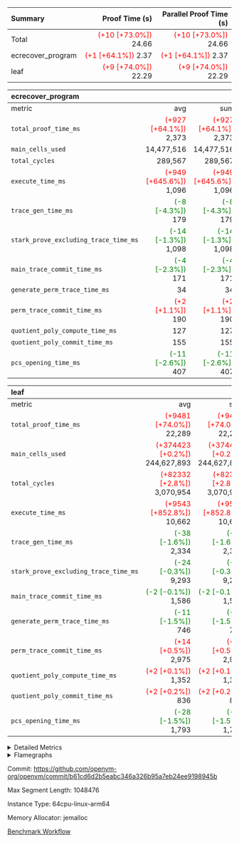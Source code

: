 | Summary | Proof Time (s) | Parallel Proof Time (s) |
|:---|---:|---:|
| Total | <span style='color: red'>(+10 [+73.0%])</span> 24.66 | <span style='color: red'>(+10 [+73.0%])</span> 24.66 |
| ecrecover_program | <span style='color: red'>(+1 [+64.1%])</span> 2.37 | <span style='color: red'>(+1 [+64.1%])</span> 2.37 |
| leaf | <span style='color: red'>(+9 [+74.0%])</span> 22.29 | <span style='color: red'>(+9 [+74.0%])</span> 22.29 |


| ecrecover_program |||||
|:---|---:|---:|---:|---:|
|metric|avg|sum|max|min|
| `total_proof_time_ms ` | <span style='color: red'>(+927 [+64.1%])</span> 2,373 | <span style='color: red'>(+927 [+64.1%])</span> 2,373 | <span style='color: red'>(+927 [+64.1%])</span> 2,373 | <span style='color: red'>(+927 [+64.1%])</span> 2,373 |
| `main_cells_used     ` |  14,477,516 |  14,477,516 |  14,477,516 |  14,477,516 |
| `total_cycles        ` |  289,567 |  289,567 |  289,567 |  289,567 |
| `execute_time_ms     ` | <span style='color: red'>(+949 [+645.6%])</span> 1,096 | <span style='color: red'>(+949 [+645.6%])</span> 1,096 | <span style='color: red'>(+949 [+645.6%])</span> 1,096 | <span style='color: red'>(+949 [+645.6%])</span> 1,096 |
| `trace_gen_time_ms   ` | <span style='color: green'>(-8 [-4.3%])</span> 179 | <span style='color: green'>(-8 [-4.3%])</span> 179 | <span style='color: green'>(-8 [-4.3%])</span> 179 | <span style='color: green'>(-8 [-4.3%])</span> 179 |
| `stark_prove_excluding_trace_time_ms` | <span style='color: green'>(-14 [-1.3%])</span> 1,098 | <span style='color: green'>(-14 [-1.3%])</span> 1,098 | <span style='color: green'>(-14 [-1.3%])</span> 1,098 | <span style='color: green'>(-14 [-1.3%])</span> 1,098 |
| `main_trace_commit_time_ms` | <span style='color: green'>(-4 [-2.3%])</span> 171 | <span style='color: green'>(-4 [-2.3%])</span> 171 | <span style='color: green'>(-4 [-2.3%])</span> 171 | <span style='color: green'>(-4 [-2.3%])</span> 171 |
| `generate_perm_trace_time_ms` |  34 |  34 |  34 |  34 |
| `perm_trace_commit_time_ms` | <span style='color: red'>(+2 [+1.1%])</span> 190 | <span style='color: red'>(+2 [+1.1%])</span> 190 | <span style='color: red'>(+2 [+1.1%])</span> 190 | <span style='color: red'>(+2 [+1.1%])</span> 190 |
| `quotient_poly_compute_time_ms` |  127 |  127 |  127 |  127 |
| `quotient_poly_commit_time_ms` |  155 |  155 |  155 |  155 |
| `pcs_opening_time_ms ` | <span style='color: green'>(-11 [-2.6%])</span> 407 | <span style='color: green'>(-11 [-2.6%])</span> 407 | <span style='color: green'>(-11 [-2.6%])</span> 407 | <span style='color: green'>(-11 [-2.6%])</span> 407 |

| leaf |||||
|:---|---:|---:|---:|---:|
|metric|avg|sum|max|min|
| `total_proof_time_ms ` | <span style='color: red'>(+9481 [+74.0%])</span> 22,289 | <span style='color: red'>(+9481 [+74.0%])</span> 22,289 | <span style='color: red'>(+9481 [+74.0%])</span> 22,289 | <span style='color: red'>(+9481 [+74.0%])</span> 22,289 |
| `main_cells_used     ` | <span style='color: red'>(+374423 [+0.2%])</span> 244,627,893 | <span style='color: red'>(+374423 [+0.2%])</span> 244,627,893 | <span style='color: red'>(+374423 [+0.2%])</span> 244,627,893 | <span style='color: red'>(+374423 [+0.2%])</span> 244,627,893 |
| `total_cycles        ` | <span style='color: red'>(+82332 [+2.8%])</span> 3,070,954 | <span style='color: red'>(+82332 [+2.8%])</span> 3,070,954 | <span style='color: red'>(+82332 [+2.8%])</span> 3,070,954 | <span style='color: red'>(+82332 [+2.8%])</span> 3,070,954 |
| `execute_time_ms     ` | <span style='color: red'>(+9543 [+852.8%])</span> 10,662 | <span style='color: red'>(+9543 [+852.8%])</span> 10,662 | <span style='color: red'>(+9543 [+852.8%])</span> 10,662 | <span style='color: red'>(+9543 [+852.8%])</span> 10,662 |
| `trace_gen_time_ms   ` | <span style='color: green'>(-38 [-1.6%])</span> 2,334 | <span style='color: green'>(-38 [-1.6%])</span> 2,334 | <span style='color: green'>(-38 [-1.6%])</span> 2,334 | <span style='color: green'>(-38 [-1.6%])</span> 2,334 |
| `stark_prove_excluding_trace_time_ms` | <span style='color: green'>(-24 [-0.3%])</span> 9,293 | <span style='color: green'>(-24 [-0.3%])</span> 9,293 | <span style='color: green'>(-24 [-0.3%])</span> 9,293 | <span style='color: green'>(-24 [-0.3%])</span> 9,293 |
| `main_trace_commit_time_ms` | <span style='color: green'>(-2 [-0.1%])</span> 1,586 | <span style='color: green'>(-2 [-0.1%])</span> 1,586 | <span style='color: green'>(-2 [-0.1%])</span> 1,586 | <span style='color: green'>(-2 [-0.1%])</span> 1,586 |
| `generate_perm_trace_time_ms` | <span style='color: green'>(-11 [-1.5%])</span> 746 | <span style='color: green'>(-11 [-1.5%])</span> 746 | <span style='color: green'>(-11 [-1.5%])</span> 746 | <span style='color: green'>(-11 [-1.5%])</span> 746 |
| `perm_trace_commit_time_ms` | <span style='color: red'>(+14 [+0.5%])</span> 2,975 | <span style='color: red'>(+14 [+0.5%])</span> 2,975 | <span style='color: red'>(+14 [+0.5%])</span> 2,975 | <span style='color: red'>(+14 [+0.5%])</span> 2,975 |
| `quotient_poly_compute_time_ms` | <span style='color: red'>(+2 [+0.1%])</span> 1,352 | <span style='color: red'>(+2 [+0.1%])</span> 1,352 | <span style='color: red'>(+2 [+0.1%])</span> 1,352 | <span style='color: red'>(+2 [+0.1%])</span> 1,352 |
| `quotient_poly_commit_time_ms` | <span style='color: red'>(+2 [+0.2%])</span> 836 | <span style='color: red'>(+2 [+0.2%])</span> 836 | <span style='color: red'>(+2 [+0.2%])</span> 836 | <span style='color: red'>(+2 [+0.2%])</span> 836 |
| `pcs_opening_time_ms ` | <span style='color: green'>(-28 [-1.5%])</span> 1,793 | <span style='color: green'>(-28 [-1.5%])</span> 1,793 | <span style='color: green'>(-28 [-1.5%])</span> 1,793 | <span style='color: green'>(-28 [-1.5%])</span> 1,793 |



<details>
<summary>Detailed Metrics</summary>

| group | num_segments | keygen_time_ms | commit_exe_time_ms |
| --- | --- | --- | --- |
| ecrecover_program | 1 | 916 | 7 | 

| group | air_name | quotient_deg | interactions | constraints |
| --- | --- | --- | --- | --- |
| ecrecover_program | AccessAdapterAir<16> | 2 | 5 | 12 | 
| ecrecover_program | AccessAdapterAir<2> | 2 | 5 | 12 | 
| ecrecover_program | AccessAdapterAir<32> | 2 | 5 | 12 | 
| ecrecover_program | AccessAdapterAir<4> | 2 | 5 | 12 | 
| ecrecover_program | AccessAdapterAir<8> | 2 | 5 | 12 | 
| ecrecover_program | BitwiseOperationLookupAir<8> | 2 | 2 | 4 | 
| ecrecover_program | KeccakVmAir | 2 | 321 | 4,513 | 
| ecrecover_program | MemoryMerkleAir<8> | 2 | 4 | 39 | 
| ecrecover_program | PersistentBoundaryAir<8> | 2 | 3 | 7 | 
| ecrecover_program | PhantomAir | 2 | 3 | 5 | 
| ecrecover_program | Poseidon2PeripheryAir<BabyBearParameters>, 1> | 2 | 1 | 286 | 
| ecrecover_program | ProgramAir | 1 | 1 | 4 | 
| ecrecover_program | RangeTupleCheckerAir<2> | 1 | 1 | 4 | 
| ecrecover_program | Rv32HintStoreAir | 2 | 18 | 28 | 
| ecrecover_program | VariableRangeCheckerAir | 1 | 1 | 4 | 
| ecrecover_program | VmAirWrapper<Rv32BaseAluAdapterAir, BaseAluCoreAir<4, 8> | 2 | 20 | 37 | 
| ecrecover_program | VmAirWrapper<Rv32BaseAluAdapterAir, LessThanCoreAir<4, 8> | 2 | 18 | 40 | 
| ecrecover_program | VmAirWrapper<Rv32BaseAluAdapterAir, ShiftCoreAir<4, 8> | 2 | 24 | 91 | 
| ecrecover_program | VmAirWrapper<Rv32BranchAdapterAir, BranchEqualCoreAir<4> | 2 | 11 | 20 | 
| ecrecover_program | VmAirWrapper<Rv32BranchAdapterAir, BranchLessThanCoreAir<4, 8> | 2 | 13 | 35 | 
| ecrecover_program | VmAirWrapper<Rv32CondRdWriteAdapterAir, Rv32JalLuiCoreAir> | 2 | 10 | 18 | 
| ecrecover_program | VmAirWrapper<Rv32IsEqualModAdapterAir<2, 1, 32, 32>, ModularIsEqualCoreAir<32, 4, 8> | 2 | 25 | 225 | 
| ecrecover_program | VmAirWrapper<Rv32JalrAdapterAir, Rv32JalrCoreAir> | 2 | 16 | 20 | 
| ecrecover_program | VmAirWrapper<Rv32LoadStoreAdapterAir, LoadSignExtendCoreAir<4, 8> | 2 | 18 | 33 | 
| ecrecover_program | VmAirWrapper<Rv32LoadStoreAdapterAir, LoadStoreCoreAir<4> | 2 | 17 | 40 | 
| ecrecover_program | VmAirWrapper<Rv32MultAdapterAir, DivRemCoreAir<4, 8> | 2 | 25 | 84 | 
| ecrecover_program | VmAirWrapper<Rv32MultAdapterAir, MulHCoreAir<4, 8> | 2 | 24 | 31 | 
| ecrecover_program | VmAirWrapper<Rv32MultAdapterAir, MultiplicationCoreAir<4, 8> | 2 | 19 | 19 | 
| ecrecover_program | VmAirWrapper<Rv32RdWriteAdapterAir, Rv32AuipcCoreAir> | 2 | 12 | 14 | 
| ecrecover_program | VmAirWrapper<Rv32VecHeapAdapterAir<1, 2, 2, 32, 32>, FieldExpressionCoreAir> | 2 | 415 | 480 | 
| ecrecover_program | VmAirWrapper<Rv32VecHeapAdapterAir<2, 1, 1, 32, 32>, FieldExpressionCoreAir> | 2 | 158 | 190 | 
| ecrecover_program | VmAirWrapper<Rv32VecHeapAdapterAir<2, 2, 2, 32, 32>, FieldExpressionCoreAir> | 2 | 428 | 457 | 
| ecrecover_program | VmConnectorAir | 2 | 5 | 11 | 
| leaf | AccessAdapterAir<2> | 2 | 5 | 12 | 
| leaf | AccessAdapterAir<4> | 2 | 5 | 12 | 
| leaf | AccessAdapterAir<8> | 2 | 5 | 12 | 
| leaf | FriReducedOpeningAir | 2 | 39 | 71 | 
| leaf | JalRangeCheckAir | 2 | 9 | 14 | 
| leaf | NativePoseidon2Air<BabyBearParameters>, 1> | 2 | 136 | 572 | 
| leaf | PhantomAir | 2 | 3 | 5 | 
| leaf | ProgramAir | 1 | 1 | 4 | 
| leaf | VariableRangeCheckerAir | 1 | 1 | 4 | 
| leaf | VmAirWrapper<AluNativeAdapterAir, FieldArithmeticCoreAir> | 2 | 15 | 27 | 
| leaf | VmAirWrapper<BranchNativeAdapterAir, BranchEqualCoreAir<1> | 2 | 11 | 25 | 
| leaf | VmAirWrapper<NativeAdapterAir<2, 0>, PublicValuesCoreAir> | 2 | 11 | 30 | 
| leaf | VmAirWrapper<NativeLoadStoreAdapterAir<1>, NativeLoadStoreCoreAir<1> | 2 | 15 | 20 | 
| leaf | VmAirWrapper<NativeLoadStoreAdapterAir<4>, NativeLoadStoreCoreAir<4> | 2 | 15 | 20 | 
| leaf | VmAirWrapper<NativeVectorizedAdapterAir<4>, FieldExtensionCoreAir> | 2 | 15 | 27 | 
| leaf | VmConnectorAir | 2 | 5 | 11 | 
| leaf | VolatileBoundaryAir | 2 | 7 | 19 | 

| group | air_name | dsl_ir | idx | opcode | cells_used |
| --- | --- | --- | --- | --- | --- |
| leaf | <AluNativeAdapterAir,FieldArithmeticCoreAir> |  | 0 | ADD | 29 | 
| leaf | <AluNativeAdapterAir,FieldArithmeticCoreAir> | AddEFFI | 0 | ADD | 30,160 | 
| leaf | <AluNativeAdapterAir,FieldArithmeticCoreAir> | AddEFI | 0 | ADD | 128,296 | 
| leaf | <AluNativeAdapterAir,FieldArithmeticCoreAir> | AddEI | 0 | ADD | 6,278,384 | 
| leaf | <AluNativeAdapterAir,FieldArithmeticCoreAir> | AddF | 0 | ADD | 950,040 | 
| leaf | <AluNativeAdapterAir,FieldArithmeticCoreAir> | AddFI | 0 | ADD | 2,774,053 | 
| leaf | <AluNativeAdapterAir,FieldArithmeticCoreAir> | AddV | 0 | ADD | 639,653 | 
| leaf | <AluNativeAdapterAir,FieldArithmeticCoreAir> | AddVI | 0 | ADD | 7,245,737 | 
| leaf | <AluNativeAdapterAir,FieldArithmeticCoreAir> | Alloc | 0 | ADD | 1,040,404 | 
| leaf | <AluNativeAdapterAir,FieldArithmeticCoreAir> | Alloc | 0 | MUL | 284,664 | 
| leaf | <AluNativeAdapterAir,FieldArithmeticCoreAir> | CastFV | 0 | ADD | 27,173 | 
| leaf | <AluNativeAdapterAir,FieldArithmeticCoreAir> | DivEIN | 0 | ADD | 11,484 | 
| leaf | <AluNativeAdapterAir,FieldArithmeticCoreAir> | DivF | 0 | DIV | 58,000 | 
| leaf | <AluNativeAdapterAir,FieldArithmeticCoreAir> | DivFIN | 0 | DIV | 6,757 | 
| leaf | <AluNativeAdapterAir,FieldArithmeticCoreAir> | ImmE | 0 | ADD | 143,144 | 
| leaf | <AluNativeAdapterAir,FieldArithmeticCoreAir> | ImmF | 0 | ADD | 934,844 | 
| leaf | <AluNativeAdapterAir,FieldArithmeticCoreAir> | ImmV | 0 | ADD | 1,368,713 | 
| leaf | <AluNativeAdapterAir,FieldArithmeticCoreAir> | LoadE | 0 | ADD | 988,900 | 
| leaf | <AluNativeAdapterAir,FieldArithmeticCoreAir> | LoadE | 0 | MUL | 988,900 | 
| leaf | <AluNativeAdapterAir,FieldArithmeticCoreAir> | LoadF | 0 | ADD | 439,785 | 
| leaf | <AluNativeAdapterAir,FieldArithmeticCoreAir> | LoadF | 0 | MUL | 25,056 | 
| leaf | <AluNativeAdapterAir,FieldArithmeticCoreAir> | LoadHeapPtr | 0 | ADD | 29 | 
| leaf | <AluNativeAdapterAir,FieldArithmeticCoreAir> | LoadV | 0 | ADD | 502,744 | 
| leaf | <AluNativeAdapterAir,FieldArithmeticCoreAir> | LoadV | 0 | MUL | 429,345 | 
| leaf | <AluNativeAdapterAir,FieldArithmeticCoreAir> | MulEF | 0 | MUL | 243,368 | 
| leaf | <AluNativeAdapterAir,FieldArithmeticCoreAir> | MulEFI | 0 | MUL | 322,712 | 
| leaf | <AluNativeAdapterAir,FieldArithmeticCoreAir> | MulEI | 0 | ADD | 1,124,620 | 
| leaf | <AluNativeAdapterAir,FieldArithmeticCoreAir> | MulF | 0 | MUL | 1,083,092 | 
| leaf | <AluNativeAdapterAir,FieldArithmeticCoreAir> | MulFI | 0 | MUL | 842,479 | 
| leaf | <AluNativeAdapterAir,FieldArithmeticCoreAir> | MulV | 0 | MUL | 55,303 | 
| leaf | <AluNativeAdapterAir,FieldArithmeticCoreAir> | MulVI | 0 | MUL | 466,610 | 
| leaf | <AluNativeAdapterAir,FieldArithmeticCoreAir> | NegE | 0 | MUL | 3,596 | 
| leaf | <AluNativeAdapterAir,FieldArithmeticCoreAir> | StoreE | 0 | ADD | 878,700 | 
| leaf | <AluNativeAdapterAir,FieldArithmeticCoreAir> | StoreE | 0 | MUL | 878,700 | 
| leaf | <AluNativeAdapterAir,FieldArithmeticCoreAir> | StoreF | 0 | ADD | 22,620 | 
| leaf | <AluNativeAdapterAir,FieldArithmeticCoreAir> | StoreF | 0 | MUL | 22,156 | 
| leaf | <AluNativeAdapterAir,FieldArithmeticCoreAir> | StoreHeapPtr | 0 | ADD | 29 | 
| leaf | <AluNativeAdapterAir,FieldArithmeticCoreAir> | StoreV | 0 | ADD | 94,656 | 
| leaf | <AluNativeAdapterAir,FieldArithmeticCoreAir> | StoreV | 0 | MUL | 52,751 | 
| leaf | <AluNativeAdapterAir,FieldArithmeticCoreAir> | SubEF | 0 | ADD | 1,895,730 | 
| leaf | <AluNativeAdapterAir,FieldArithmeticCoreAir> | SubEF | 0 | SUB | 631,910 | 
| leaf | <AluNativeAdapterAir,FieldArithmeticCoreAir> | SubEFI | 0 | ADD | 342,200 | 
| leaf | <AluNativeAdapterAir,FieldArithmeticCoreAir> | SubEI | 0 | ADD | 22,968 | 
| leaf | <AluNativeAdapterAir,FieldArithmeticCoreAir> | SubFI | 0 | SUB | 841,464 | 
| leaf | <AluNativeAdapterAir,FieldArithmeticCoreAir> | SubV | 0 | SUB | 615,583 | 
| leaf | <AluNativeAdapterAir,FieldArithmeticCoreAir> | SubVI | 0 | SUB | 61,770 | 
| leaf | <AluNativeAdapterAir,FieldArithmeticCoreAir> | SubVIN | 0 | SUB | 55,100 | 
| leaf | <AluNativeAdapterAir,FieldArithmeticCoreAir> | UnsafeCastVF | 0 | ADD | 26,245 | 
| leaf | <AluNativeAdapterAir,FieldArithmeticCoreAir> | ZipFor | 0 | ADD | 8,285,677 | 
| leaf | <BranchNativeAdapterAir,BranchEqualCoreAir<1>> | AssertEqE | 0 | BNE | 12,420 | 
| leaf | <BranchNativeAdapterAir,BranchEqualCoreAir<1>> | AssertEqEI | 0 | BNE | 184 | 
| leaf | <BranchNativeAdapterAir,BranchEqualCoreAir<1>> | AssertEqF | 0 | BNE | 689,080 | 
| leaf | <BranchNativeAdapterAir,BranchEqualCoreAir<1>> | AssertEqV | 0 | BNE | 35,765 | 
| leaf | <BranchNativeAdapterAir,BranchEqualCoreAir<1>> | AssertEqVI | 0 | BNE | 20,861 | 
| leaf | <BranchNativeAdapterAir,BranchEqualCoreAir<1>> | AssertNonZero | 0 | BEQ | 23 | 
| leaf | <BranchNativeAdapterAir,BranchEqualCoreAir<1>> | IfEq | 0 | BNE | 2,085,364 | 
| leaf | <BranchNativeAdapterAir,BranchEqualCoreAir<1>> | IfEqI | 0 | BNE | 313,076 | 
| leaf | <BranchNativeAdapterAir,BranchEqualCoreAir<1>> | IfNe | 0 | BEQ | 252,103 | 
| leaf | <BranchNativeAdapterAir,BranchEqualCoreAir<1>> | IfNeI | 0 | BEQ | 4,830 | 
| leaf | <BranchNativeAdapterAir,BranchEqualCoreAir<1>> | ZipFor | 0 | BNE | 4,703,776 | 
| leaf | <NativeAdapterAir<2, 0>,PublicValuesCoreAir> | Publish | 0 | PUBLISH | 972 | 
| leaf | <NativeLoadStoreAdapterAir<1>,NativeLoadStoreCoreAir<1>> | LoadF | 0 | LOADW | 3,493,434 | 
| leaf | <NativeLoadStoreAdapterAir<1>,NativeLoadStoreCoreAir<1>> | LoadV | 0 | LOADW | 4,608,114 | 
| leaf | <NativeLoadStoreAdapterAir<1>,NativeLoadStoreCoreAir<1>> | StoreF | 0 | STOREW | 1,970,241 | 
| leaf | <NativeLoadStoreAdapterAir<1>,NativeLoadStoreCoreAir<1>> | StoreHintWord | 0 | HINT_STOREW | 2,837,793 | 
| leaf | <NativeLoadStoreAdapterAir<1>,NativeLoadStoreCoreAir<1>> | StoreV | 0 | STOREW | 391,020 | 
| leaf | <NativeLoadStoreAdapterAir<4>,NativeLoadStoreCoreAir<4>> | LoadE | 0 | LOADW | 2,661,255 | 
| leaf | <NativeLoadStoreAdapterAir<4>,NativeLoadStoreCoreAir<4>> | StoreE | 0 | STOREW | 1,131,354 | 
| leaf | <NativeVectorizedAdapterAir<4>,FieldExtensionCoreAir> | AddE | 0 | FE4ADD | 3,363,152 | 
| leaf | <NativeVectorizedAdapterAir<4>,FieldExtensionCoreAir> | DivE | 0 | BBE4DIV | 899,460 | 
| leaf | <NativeVectorizedAdapterAir<4>,FieldExtensionCoreAir> | DivEIN | 0 | BBE4DIV | 3,762 | 
| leaf | <NativeVectorizedAdapterAir<4>,FieldExtensionCoreAir> | MulE | 0 | BBE4MUL | 3,554,786 | 
| leaf | <NativeVectorizedAdapterAir<4>,FieldExtensionCoreAir> | MulEI | 0 | BBE4MUL | 368,410 | 
| leaf | <NativeVectorizedAdapterAir<4>,FieldExtensionCoreAir> | SubE | 0 | FE4SUB | 745,674 | 
| leaf | FriReducedOpeningAir | FriReducedOpening | 0 | FRI_REDUCED_OPENING | 61,927,200 | 
| leaf | JalRangeCheck |  | 0 | JAL | 12 | 
| leaf | JalRangeCheck | Alloc | 0 | RANGE_CHECK | 333,048 | 
| leaf | JalRangeCheck | IfEqI | 0 | JAL | 46,728 | 
| leaf | JalRangeCheck | IfNe | 0 | JAL | 36 | 
| leaf | JalRangeCheck | ZipFor | 0 | JAL | 232,440 | 
| leaf | PhantomAir | CT-CheckTraceHeightConstraints | 0 | PHANTOM | 12 | 
| leaf | PhantomAir | CT-ExtractPublicValuesCommit | 0 | PHANTOM | 12 | 
| leaf | PhantomAir | CT-HintOpenedValues | 0 | PHANTOM | 9,600 | 
| leaf | PhantomAir | CT-HintOpeningProof | 0 | PHANTOM | 9,612 | 
| leaf | PhantomAir | CT-HintOpeningValues | 0 | PHANTOM | 12 | 
| leaf | PhantomAir | CT-InitializePcsConst | 0 | PHANTOM | 12 | 
| leaf | PhantomAir | CT-ReadProofsFromInput | 0 | PHANTOM | 12 | 
| leaf | PhantomAir | CT-VerifyProofs | 0 | PHANTOM | 12 | 
| leaf | PhantomAir | CT-cache-generator-powers | 0 | PHANTOM | 1,200 | 
| leaf | PhantomAir | CT-compute-reduced-opening | 0 | PHANTOM | 9,600 | 
| leaf | PhantomAir | CT-exp-reverse-bits-len | 0 | PHANTOM | 170,400 | 
| leaf | PhantomAir | CT-pre-compute-rounds-context | 0 | PHANTOM | 12 | 
| leaf | PhantomAir | CT-single-reduced-opening-eval | 0 | PHANTOM | 260,400 | 
| leaf | PhantomAir | CT-stage-c-build-rounds | 0 | PHANTOM | 12 | 
| leaf | PhantomAir | CT-stage-d-verifier-verify | 0 | PHANTOM | 12 | 
| leaf | PhantomAir | CT-stage-d-verify-pcs | 0 | PHANTOM | 12 | 
| leaf | PhantomAir | CT-stage-e-verify-constraints | 0 | PHANTOM | 12 | 
| leaf | PhantomAir | CT-verify-batch | 0 | PHANTOM | 9,600 | 
| leaf | PhantomAir | CT-verify-batch-ext | 0 | PHANTOM | 22,800 | 
| leaf | PhantomAir | CT-verify-query | 0 | PHANTOM | 1,200 | 
| leaf | PhantomAir | HintBitsF | 0 | PHANTOM | 5,616 | 
| leaf | PhantomAir | HintFelt | 0 | PHANTOM | 72,702 | 
| leaf | PhantomAir | HintInputVec | 0 | PHANTOM | 1,734 | 
| leaf | PhantomAir | HintLoad | 0 | PHANTOM | 21,000 | 
| leaf | VerifyBatchAir | Poseidon2CompressBabyBear | 0 | COMP_POS2 | 10,746 | 
| leaf | VerifyBatchAir | Poseidon2PermuteBabyBear | 0 | PERM_POS2 | 4,506,952 | 
| leaf | VerifyBatchAir | VerifyBatchExt | 0 | VERIFY_BATCH | 9,074,400 | 
| leaf | VerifyBatchAir | VerifyBatchFelt | 0 | VERIFY_BATCH | 64,834,200 | 

| group | air_name | dsl_ir | opcode | segment | cells_used |
| --- | --- | --- | --- | --- | --- |
| ecrecover_program | <Rv32BaseAluAdapterAir,BaseAluCoreAir<4, 8>> |  | ADD | 0 | 2,559,096 | 
| ecrecover_program | <Rv32BaseAluAdapterAir,BaseAluCoreAir<4, 8>> |  | AND | 0 | 566,388 | 
| ecrecover_program | <Rv32BaseAluAdapterAir,BaseAluCoreAir<4, 8>> |  | OR | 0 | 260,532 | 
| ecrecover_program | <Rv32BaseAluAdapterAir,BaseAluCoreAir<4, 8>> |  | SUB | 0 | 307,260 | 
| ecrecover_program | <Rv32BaseAluAdapterAir,BaseAluCoreAir<4, 8>> |  | XOR | 0 | 900 | 
| ecrecover_program | <Rv32BaseAluAdapterAir,LessThanCoreAir<4, 8>> |  | SLTU | 0 | 78,181 | 
| ecrecover_program | <Rv32BaseAluAdapterAir,ShiftCoreAir<4, 8>> |  | SLL | 0 | 241,044 | 
| ecrecover_program | <Rv32BaseAluAdapterAir,ShiftCoreAir<4, 8>> |  | SRL | 0 | 251,803 | 
| ecrecover_program | <Rv32BranchAdapterAir,BranchEqualCoreAir<4>> |  | BEQ | 0 | 255,684 | 
| ecrecover_program | <Rv32BranchAdapterAir,BranchEqualCoreAir<4>> |  | BNE | 0 | 123,500 | 
| ecrecover_program | <Rv32BranchAdapterAir,BranchLessThanCoreAir<4, 8>> |  | BGEU | 0 | 15,776 | 
| ecrecover_program | <Rv32BranchAdapterAir,BranchLessThanCoreAir<4, 8>> |  | BLT | 0 | 640 | 
| ecrecover_program | <Rv32BranchAdapterAir,BranchLessThanCoreAir<4, 8>> |  | BLTU | 0 | 726,976 | 
| ecrecover_program | <Rv32CondRdWriteAdapterAir,Rv32JalLuiCoreAir> |  | JAL | 0 | 36,306 | 
| ecrecover_program | <Rv32CondRdWriteAdapterAir,Rv32JalLuiCoreAir> |  | LUI | 0 | 50,796 | 
| ecrecover_program | <Rv32IsEqualModAdapterAir<2, 1, 32, 32>,ModularIsEqualCoreAir<32, 4, 8>> |  | IS_EQ | 0 | 531,698 | 
| ecrecover_program | <Rv32IsEqualModAdapterAir<2, 1, 32, 32>,ModularIsEqualCoreAir<32, 4, 8>> |  | SETUP_ISEQ | 0 | 332 | 
| ecrecover_program | <Rv32JalrAdapterAir,Rv32JalrCoreAir> |  | JALR | 0 | 188,328 | 
| ecrecover_program | <Rv32LoadStoreAdapterAir,LoadSignExtendCoreAir<4, 8>> |  | LOADB | 0 | 146,880 | 
| ecrecover_program | <Rv32LoadStoreAdapterAir,LoadStoreCoreAir<4>> |  | LOADBU | 0 | 102,951 | 
| ecrecover_program | <Rv32LoadStoreAdapterAir,LoadStoreCoreAir<4>> |  | LOADW | 0 | 567,522 | 
| ecrecover_program | <Rv32LoadStoreAdapterAir,LoadStoreCoreAir<4>> |  | STOREB | 0 | 1,078,013 | 
| ecrecover_program | <Rv32LoadStoreAdapterAir,LoadStoreCoreAir<4>> |  | STOREW | 0 | 2,794,478 | 
| ecrecover_program | <Rv32MultAdapterAir,MulHCoreAir<4, 8>> |  | MULHU | 0 | 390 | 
| ecrecover_program | <Rv32MultAdapterAir,MultiplicationCoreAir<4, 8>> |  | MUL | 0 | 79,329 | 
| ecrecover_program | <Rv32RdWriteAdapterAir,Rv32AuipcCoreAir> |  | AUIPC | 0 | 68,420 | 
| ecrecover_program | <Rv32VecHeapAdapterAir<1, 2, 2, 32, 32>,FieldExpressionCoreAir> |  | EcDouble | 0 | 695,237 | 
| ecrecover_program | <Rv32VecHeapAdapterAir<2, 1, 1, 32, 32>,FieldExpressionCoreAir> |  | ModularAddSub | 0 | 2,388 | 
| ecrecover_program | <Rv32VecHeapAdapterAir<2, 1, 1, 32, 32>,FieldExpressionCoreAir> |  | ModularMulDiv | 0 | 8,416 | 
| ecrecover_program | <Rv32VecHeapAdapterAir<2, 2, 2, 32, 32>,FieldExpressionCoreAir> |  | EcAddNe | 0 | 453,750 | 
| ecrecover_program | KeccakVmAir |  | KECCAK256 | 0 | 379,560 | 
| ecrecover_program | PhantomAir |  | PHANTOM | 0 | 66 | 
| ecrecover_program | Rv32HintStoreAir |  | HINT_BUFFER | 0 | 6,656 | 
| ecrecover_program | Rv32HintStoreAir |  | HINT_STOREW | 0 | 352 | 

| group | air_name | idx | rows | prep_cols | perm_cols | main_cols | cells |
| --- | --- | --- | --- | --- | --- | --- | --- |
| leaf | AccessAdapterAir<2> | 0 | 1,048,576 |  | 16 | 11 | 28,311,552 | 
| leaf | AccessAdapterAir<4> | 0 | 524,288 |  | 16 | 13 | 15,204,352 | 
| leaf | AccessAdapterAir<8> | 0 | 32,768 |  | 16 | 17 | 1,081,344 | 
| leaf | FriReducedOpeningAir | 0 | 4,194,304 |  | 84 | 27 | 465,567,744 | 
| leaf | JalRangeCheckAir | 0 | 65,536 |  | 28 | 12 | 2,621,440 | 
| leaf | NativePoseidon2Air<BabyBearParameters>, 1> | 0 | 262,144 |  | 312 | 398 | 186,122,240 | 
| leaf | PhantomAir | 0 | 131,072 |  | 12 | 6 | 2,359,296 | 
| leaf | ProgramAir | 0 | 524,288 |  | 8 | 10 | 9,437,184 | 
| leaf | VariableRangeCheckerAir | 0 | 262,144 | 2 | 8 | 1 | 2,359,296 | 
| leaf | VmAirWrapper<AluNativeAdapterAir, FieldArithmeticCoreAir> | 0 | 2,097,152 |  | 36 | 29 | 136,314,880 | 
| leaf | VmAirWrapper<BranchNativeAdapterAir, BranchEqualCoreAir<1> | 0 | 524,288 |  | 28 | 23 | 26,738,688 | 
| leaf | VmAirWrapper<NativeAdapterAir<2, 0>, PublicValuesCoreAir> | 0 | 64 |  | 28 | 27 | 3,520 | 
| leaf | VmAirWrapper<NativeLoadStoreAdapterAir<1>, NativeLoadStoreCoreAir<1> | 0 | 1,048,576 |  | 40 | 21 | 63,963,136 | 
| leaf | VmAirWrapper<NativeLoadStoreAdapterAir<4>, NativeLoadStoreCoreAir<4> | 0 | 262,144 |  | 40 | 27 | 17,563,648 | 
| leaf | VmAirWrapper<NativeVectorizedAdapterAir<4>, FieldExtensionCoreAir> | 0 | 262,144 |  | 36 | 38 | 19,398,656 | 
| leaf | VmConnectorAir | 0 | 2 | 1 | 16 | 5 | 42 | 
| leaf | VolatileBoundaryAir | 0 | 1,048,576 |  | 20 | 12 | 33,554,432 | 

| group | air_name | segment | rows | prep_cols | perm_cols | main_cols | cells |
| --- | --- | --- | --- | --- | --- | --- | --- |
| ecrecover_program | AccessAdapterAir<16> | 0 | 16,384 |  | 16 | 25 | 671,744 | 
| ecrecover_program | AccessAdapterAir<32> | 0 | 8,192 |  | 16 | 41 | 466,944 | 
| ecrecover_program | AccessAdapterAir<4> | 0 | 64 |  | 16 | 13 | 1,856 | 
| ecrecover_program | AccessAdapterAir<8> | 0 | 32,768 |  | 16 | 17 | 1,081,344 | 
| ecrecover_program | BitwiseOperationLookupAir<8> | 0 | 65,536 | 3 | 8 | 2 | 655,360 | 
| ecrecover_program | KeccakVmAir | 0 | 128 |  | 1,056 | 3,163 | 540,032 | 
| ecrecover_program | MemoryMerkleAir<8> | 0 | 4,096 |  | 16 | 32 | 196,608 | 
| ecrecover_program | PersistentBoundaryAir<8> | 0 | 4,096 |  | 12 | 20 | 131,072 | 
| ecrecover_program | PhantomAir | 0 | 16 |  | 12 | 6 | 288 | 
| ecrecover_program | Poseidon2PeripheryAir<BabyBearParameters>, 1> | 0 | 4,096 |  | 8 | 300 | 1,261,568 | 
| ecrecover_program | ProgramAir | 0 | 16,384 |  | 8 | 10 | 294,912 | 
| ecrecover_program | RangeTupleCheckerAir<2> | 0 | 524,288 | 2 | 8 | 1 | 4,718,592 | 
| ecrecover_program | Rv32HintStoreAir | 0 | 256 |  | 44 | 32 | 19,456 | 
| ecrecover_program | VariableRangeCheckerAir | 0 | 262,144 | 2 | 8 | 1 | 2,359,296 | 
| ecrecover_program | VmAirWrapper<Rv32BaseAluAdapterAir, BaseAluCoreAir<4, 8> | 0 | 131,072 |  | 52 | 36 | 11,534,336 | 
| ecrecover_program | VmAirWrapper<Rv32BaseAluAdapterAir, LessThanCoreAir<4, 8> | 0 | 4,096 |  | 40 | 37 | 315,392 | 
| ecrecover_program | VmAirWrapper<Rv32BaseAluAdapterAir, ShiftCoreAir<4, 8> | 0 | 16,384 |  | 52 | 53 | 1,720,320 | 
| ecrecover_program | VmAirWrapper<Rv32BranchAdapterAir, BranchEqualCoreAir<4> | 0 | 16,384 |  | 28 | 26 | 884,736 | 
| ecrecover_program | VmAirWrapper<Rv32BranchAdapterAir, BranchLessThanCoreAir<4, 8> | 0 | 32,768 |  | 32 | 32 | 2,097,152 | 
| ecrecover_program | VmAirWrapper<Rv32CondRdWriteAdapterAir, Rv32JalLuiCoreAir> | 0 | 8,192 |  | 28 | 18 | 376,832 | 
| ecrecover_program | VmAirWrapper<Rv32IsEqualModAdapterAir<2, 1, 32, 32>, ModularIsEqualCoreAir<32, 4, 8> | 0 | 4,096 |  | 56 | 166 | 909,312 | 
| ecrecover_program | VmAirWrapper<Rv32JalrAdapterAir, Rv32JalrCoreAir> | 0 | 8,192 |  | 36 | 28 | 524,288 | 
| ecrecover_program | VmAirWrapper<Rv32LoadStoreAdapterAir, LoadSignExtendCoreAir<4, 8> | 0 | 4,096 |  | 52 | 36 | 360,448 | 
| ecrecover_program | VmAirWrapper<Rv32LoadStoreAdapterAir, LoadStoreCoreAir<4> | 0 | 131,072 |  | 52 | 41 | 12,189,696 | 
| ecrecover_program | VmAirWrapper<Rv32MultAdapterAir, MulHCoreAir<4, 8> | 0 | 16 |  | 72 | 39 | 1,776 | 
| ecrecover_program | VmAirWrapper<Rv32MultAdapterAir, MultiplicationCoreAir<4, 8> | 0 | 4,096 |  | 52 | 31 | 339,968 | 
| ecrecover_program | VmAirWrapper<Rv32RdWriteAdapterAir, Rv32AuipcCoreAir> | 0 | 4,096 |  | 28 | 20 | 196,608 | 
| ecrecover_program | VmAirWrapper<Rv32VecHeapAdapterAir<1, 2, 2, 32, 32>, FieldExpressionCoreAir> | 0 | 2,048 |  | 836 | 547 | 2,832,384 | 
| ecrecover_program | VmAirWrapper<Rv32VecHeapAdapterAir<2, 1, 1, 32, 32>, FieldExpressionCoreAir> | 0 | 32 |  | 320 | 263 | 18,656 | 
| ecrecover_program | VmAirWrapper<Rv32VecHeapAdapterAir<2, 2, 2, 32, 32>, FieldExpressionCoreAir> | 0 | 1,024 |  | 860 | 625 | 1,520,640 | 
| ecrecover_program | VmConnectorAir | 0 | 2 | 1 | 16 | 5 | 42 | 

| group | chip_name | idx | rows_used |
| --- | --- | --- | --- |
| leaf | <AluNativeAdapterAir,FieldArithmeticCoreAir> | 0 | 1,522,978 | 
| leaf | <BranchNativeAdapterAir,BranchEqualCoreAir<1>> | 0 | 352,934 | 
| leaf | <NativeAdapterAir<2, 0>,PublicValuesCoreAir> | 0 | 36 | 
| leaf | <NativeLoadStoreAdapterAir<1>,NativeLoadStoreCoreAir<1>> | 0 | 633,362 | 
| leaf | <NativeLoadStoreAdapterAir<4>,NativeLoadStoreCoreAir<4>> | 0 | 140,467 | 
| leaf | <NativeVectorizedAdapterAir<4>,FieldExtensionCoreAir> | 0 | 235,138 | 
| leaf | AccessAdapter<2> | 0 | 1,034,050 | 
| leaf | AccessAdapter<4> | 0 | 514,984 | 
| leaf | AccessAdapter<8> | 0 | 22,866 | 
| leaf | Boundary | 0 | 524,600 | 
| leaf | FriReducedOpeningAir | 0 | 2,293,600 | 
| leaf | JalRangeCheck | 0 | 51,022 | 
| leaf | PhantomAir | 0 | 99,266 | 
| leaf | ProgramChip | 0 | 439,346 | 
| leaf | VariableRangeCheckerAir | 0 | 262,144 | 
| leaf | VerifyBatchAir | 0 | 197,051 | 
| leaf | VmConnectorAir | 0 | 2 | 

| group | chip_name | segment | rows_used |
| --- | --- | --- | --- |
| ecrecover_program | <Rv32BaseAluAdapterAir,BaseAluCoreAir<4, 8>> | 0 | 102,616 | 
| ecrecover_program | <Rv32BaseAluAdapterAir,LessThanCoreAir<4, 8>> | 0 | 2,113 | 
| ecrecover_program | <Rv32BaseAluAdapterAir,ShiftCoreAir<4, 8>> | 0 | 9,299 | 
| ecrecover_program | <Rv32BranchAdapterAir,BranchEqualCoreAir<4>> | 0 | 14,584 | 
| ecrecover_program | <Rv32BranchAdapterAir,BranchLessThanCoreAir<4, 8>> | 0 | 23,231 | 
| ecrecover_program | <Rv32CondRdWriteAdapterAir,Rv32JalLuiCoreAir> | 0 | 4,839 | 
| ecrecover_program | <Rv32IsEqualModAdapterAir<2, 1, 32, 32>,ModularIsEqualCoreAir<32, 4, 8>> | 0 | 3,194 | 
| ecrecover_program | <Rv32JalrAdapterAir,Rv32JalrCoreAir> | 0 | 6,726 | 
| ecrecover_program | <Rv32LoadStoreAdapterAir,LoadSignExtendCoreAir<4, 8>> | 0 | 4,080 | 
| ecrecover_program | <Rv32LoadStoreAdapterAir,LoadStoreCoreAir<4>> | 0 | 110,804 | 
| ecrecover_program | <Rv32MultAdapterAir,MulHCoreAir<4, 8>> | 0 | 10 | 
| ecrecover_program | <Rv32MultAdapterAir,MultiplicationCoreAir<4, 8>> | 0 | 2,559 | 
| ecrecover_program | <Rv32RdWriteAdapterAir,Rv32AuipcCoreAir> | 0 | 3,422 | 
| ecrecover_program | <Rv32VecHeapAdapterAir<1, 2, 2, 32, 32>,FieldExpressionCoreAir> | 0 | 1,271 | 
| ecrecover_program | <Rv32VecHeapAdapterAir<2, 1, 1, 32, 32>,FieldExpressionCoreAir> | 0 | 21 | 
| ecrecover_program | <Rv32VecHeapAdapterAir<2, 2, 2, 32, 32>,FieldExpressionCoreAir> | 0 | 726 | 
| ecrecover_program | AccessAdapter<16> | 0 | 13,306 | 
| ecrecover_program | AccessAdapter<32> | 0 | 6,654 | 
| ecrecover_program | AccessAdapter<4> | 0 | 34 | 
| ecrecover_program | AccessAdapter<8> | 0 | 27,426 | 
| ecrecover_program | Arc<BabyBearParameters>, 1> | 0 | 2,165 | 
| ecrecover_program | BitwiseOperationLookupAir<8> | 0 | 65,536 | 
| ecrecover_program | Boundary | 0 | 3,210 | 
| ecrecover_program | KeccakVmAir | 0 | 120 | 
| ecrecover_program | Merkle | 0 | 3,500 | 
| ecrecover_program | PhantomAir | 0 | 11 | 
| ecrecover_program | ProgramChip | 0 | 13,470 | 
| ecrecover_program | RangeTupleCheckerAir<2> | 0 | 524,288 | 
| ecrecover_program | Rv32HintStoreAir | 0 | 219 | 
| ecrecover_program | VariableRangeCheckerAir | 0 | 262,144 | 
| ecrecover_program | VmConnectorAir | 0 | 2 | 

| group | dsl_ir | idx | opcode | frequency |
| --- | --- | --- | --- | --- |
| leaf |  | 0 | ADD | 2 | 
| leaf |  | 0 | JAL | 1 | 
| leaf | AddE | 0 | FE4ADD | 88,504 | 
| leaf | AddEFFI | 0 | ADD | 1,040 | 
| leaf | AddEFI | 0 | ADD | 4,424 | 
| leaf | AddEI | 0 | ADD | 216,496 | 
| leaf | AddF | 0 | ADD | 32,760 | 
| leaf | AddFI | 0 | ADD | 95,657 | 
| leaf | AddV | 0 | ADD | 22,057 | 
| leaf | AddVI | 0 | ADD | 249,853 | 
| leaf | Alloc | 0 | ADD | 35,876 | 
| leaf | Alloc | 0 | MUL | 9,816 | 
| leaf | Alloc | 0 | RANGE_CHECK | 27,754 | 
| leaf | AssertEqE | 0 | BNE | 540 | 
| leaf | AssertEqEI | 0 | BNE | 8 | 
| leaf | AssertEqF | 0 | BNE | 29,960 | 
| leaf | AssertEqV | 0 | BNE | 1,555 | 
| leaf | AssertEqVI | 0 | BNE | 907 | 
| leaf | AssertNonZero | 0 | BEQ | 1 | 
| leaf | CT-CheckTraceHeightConstraints | 0 | PHANTOM | 2 | 
| leaf | CT-ExtractPublicValuesCommit | 0 | PHANTOM | 2 | 
| leaf | CT-HintOpenedValues | 0 | PHANTOM | 1,600 | 
| leaf | CT-HintOpeningProof | 0 | PHANTOM | 1,602 | 
| leaf | CT-HintOpeningValues | 0 | PHANTOM | 2 | 
| leaf | CT-InitializePcsConst | 0 | PHANTOM | 2 | 
| leaf | CT-ReadProofsFromInput | 0 | PHANTOM | 2 | 
| leaf | CT-VerifyProofs | 0 | PHANTOM | 2 | 
| leaf | CT-cache-generator-powers | 0 | PHANTOM | 200 | 
| leaf | CT-compute-reduced-opening | 0 | PHANTOM | 1,600 | 
| leaf | CT-exp-reverse-bits-len | 0 | PHANTOM | 28,400 | 
| leaf | CT-pre-compute-rounds-context | 0 | PHANTOM | 2 | 
| leaf | CT-single-reduced-opening-eval | 0 | PHANTOM | 43,400 | 
| leaf | CT-stage-c-build-rounds | 0 | PHANTOM | 2 | 
| leaf | CT-stage-d-verifier-verify | 0 | PHANTOM | 2 | 
| leaf | CT-stage-d-verify-pcs | 0 | PHANTOM | 2 | 
| leaf | CT-stage-e-verify-constraints | 0 | PHANTOM | 2 | 
| leaf | CT-verify-batch | 0 | PHANTOM | 1,600 | 
| leaf | CT-verify-batch-ext | 0 | PHANTOM | 3,800 | 
| leaf | CT-verify-query | 0 | PHANTOM | 200 | 
| leaf | CastFV | 0 | ADD | 937 | 
| leaf | DivE | 0 | BBE4DIV | 23,670 | 
| leaf | DivEIN | 0 | ADD | 396 | 
| leaf | DivEIN | 0 | BBE4DIV | 99 | 
| leaf | DivF | 0 | DIV | 2,000 | 
| leaf | DivFIN | 0 | DIV | 233 | 
| leaf | FriReducedOpening | 0 | FRI_REDUCED_OPENING | 21,700 | 
| leaf | HintBitsF | 0 | PHANTOM | 936 | 
| leaf | HintFelt | 0 | PHANTOM | 12,117 | 
| leaf | HintInputVec | 0 | PHANTOM | 289 | 
| leaf | HintLoad | 0 | PHANTOM | 3,500 | 
| leaf | IfEq | 0 | BNE | 90,668 | 
| leaf | IfEqI | 0 | BNE | 13,612 | 
| leaf | IfEqI | 0 | JAL | 3,894 | 
| leaf | IfNe | 0 | BEQ | 10,961 | 
| leaf | IfNe | 0 | JAL | 3 | 
| leaf | IfNeI | 0 | BEQ | 210 | 
| leaf | ImmE | 0 | ADD | 4,936 | 
| leaf | ImmF | 0 | ADD | 32,236 | 
| leaf | ImmV | 0 | ADD | 47,197 | 
| leaf | LoadE | 0 | ADD | 34,100 | 
| leaf | LoadE | 0 | LOADW | 98,565 | 
| leaf | LoadE | 0 | MUL | 34,100 | 
| leaf | LoadF | 0 | ADD | 15,165 | 
| leaf | LoadF | 0 | LOADW | 166,354 | 
| leaf | LoadF | 0 | MUL | 864 | 
| leaf | LoadHeapPtr | 0 | ADD | 1 | 
| leaf | LoadV | 0 | ADD | 17,336 | 
| leaf | LoadV | 0 | LOADW | 219,434 | 
| leaf | LoadV | 0 | MUL | 14,805 | 
| leaf | MulE | 0 | BBE4MUL | 93,547 | 
| leaf | MulEF | 0 | MUL | 8,392 | 
| leaf | MulEFI | 0 | MUL | 11,128 | 
| leaf | MulEI | 0 | ADD | 38,780 | 
| leaf | MulEI | 0 | BBE4MUL | 9,695 | 
| leaf | MulF | 0 | MUL | 37,348 | 
| leaf | MulFI | 0 | MUL | 29,051 | 
| leaf | MulV | 0 | MUL | 1,907 | 
| leaf | MulVI | 0 | MUL | 16,090 | 
| leaf | NegE | 0 | MUL | 124 | 
| leaf | Poseidon2CompressBabyBear | 0 | COMP_POS2 | 27 | 
| leaf | Poseidon2PermuteBabyBear | 0 | PERM_POS2 | 11,324 | 
| leaf | Publish | 0 | PUBLISH | 36 | 
| leaf | StoreE | 0 | ADD | 30,300 | 
| leaf | StoreE | 0 | MUL | 30,300 | 
| leaf | StoreE | 0 | STOREW | 41,902 | 
| leaf | StoreF | 0 | ADD | 780 | 
| leaf | StoreF | 0 | MUL | 764 | 
| leaf | StoreF | 0 | STOREW | 93,821 | 
| leaf | StoreHeapPtr | 0 | ADD | 1 | 
| leaf | StoreHintWord | 0 | HINT_STOREW | 135,133 | 
| leaf | StoreV | 0 | ADD | 3,264 | 
| leaf | StoreV | 0 | MUL | 1,819 | 
| leaf | StoreV | 0 | STOREW | 18,620 | 
| leaf | SubE | 0 | FE4SUB | 19,623 | 
| leaf | SubEF | 0 | ADD | 65,370 | 
| leaf | SubEF | 0 | SUB | 21,790 | 
| leaf | SubEFI | 0 | ADD | 11,800 | 
| leaf | SubEI | 0 | ADD | 792 | 
| leaf | SubFI | 0 | SUB | 29,016 | 
| leaf | SubV | 0 | SUB | 21,227 | 
| leaf | SubVI | 0 | SUB | 2,130 | 
| leaf | SubVIN | 0 | SUB | 1,900 | 
| leaf | UnsafeCastVF | 0 | ADD | 905 | 
| leaf | VerifyBatchExt | 0 | VERIFY_BATCH | 1,900 | 
| leaf | VerifyBatchFelt | 0 | VERIFY_BATCH | 800 | 
| leaf | ZipFor | 0 | ADD | 285,713 | 
| leaf | ZipFor | 0 | BNE | 204,512 | 
| leaf | ZipFor | 0 | JAL | 19,370 | 

| group | dsl_ir | opcode | segment | frequency |
| --- | --- | --- | --- | --- |
| ecrecover_program |  | ADD | 0 | 71,086 | 
| ecrecover_program |  | AND | 0 | 15,733 | 
| ecrecover_program |  | AUIPC | 0 | 3,422 | 
| ecrecover_program |  | BEQ | 0 | 9,834 | 
| ecrecover_program |  | BGEU | 0 | 493 | 
| ecrecover_program |  | BLT | 0 | 20 | 
| ecrecover_program |  | BLTU | 0 | 22,718 | 
| ecrecover_program |  | BNE | 0 | 4,750 | 
| ecrecover_program |  | EcAddNe | 0 | 726 | 
| ecrecover_program |  | EcDouble | 0 | 1,271 | 
| ecrecover_program |  | HINT_BUFFER | 0 | 11 | 
| ecrecover_program |  | HINT_STOREW | 0 | 11 | 
| ecrecover_program |  | IS_EQ | 0 | 3,203 | 
| ecrecover_program |  | JAL | 0 | 2,017 | 
| ecrecover_program |  | JALR | 0 | 6,726 | 
| ecrecover_program |  | KECCAK256 | 0 | 5 | 
| ecrecover_program |  | LOADB | 0 | 4,080 | 
| ecrecover_program |  | LOADBU | 0 | 2,511 | 
| ecrecover_program |  | LOADW | 0 | 13,842 | 
| ecrecover_program |  | LUI | 0 | 2,822 | 
| ecrecover_program |  | MUL | 0 | 2,559 | 
| ecrecover_program |  | MULHU | 0 | 10 | 
| ecrecover_program |  | ModularAddSub | 0 | 12 | 
| ecrecover_program |  | ModularMulDiv | 0 | 32 | 
| ecrecover_program |  | OR | 0 | 7,237 | 
| ecrecover_program |  | PHANTOM | 0 | 11 | 
| ecrecover_program |  | SETUP_ISEQ | 0 | 2 | 
| ecrecover_program |  | SLL | 0 | 4,548 | 
| ecrecover_program |  | SLTU | 0 | 2,113 | 
| ecrecover_program |  | SRL | 0 | 4,751 | 
| ecrecover_program |  | STOREB | 0 | 26,293 | 
| ecrecover_program |  | STOREW | 0 | 68,158 | 
| ecrecover_program |  | SUB | 0 | 8,535 | 
| ecrecover_program |  | XOR | 0 | 25 | 

| group | idx | trace_gen_time_ms | total_proof_time_ms | total_cycles | total_cells | stark_prove_excluding_trace_time_ms | quotient_poly_compute_time_ms | quotient_poly_commit_time_ms | perm_trace_commit_time_ms | pcs_opening_time_ms | main_trace_commit_time_ms | main_cells_used | generate_perm_trace_time_ms | execute_time_ms |
| --- | --- | --- | --- | --- | --- | --- | --- | --- | --- | --- | --- | --- | --- | --- |
| leaf | 0 | 2,334 | 22,289 | 3,070,954 | 1,010,601,450 | 9,293 | 1,352 | 836 | 2,975 | 1,793 | 1,586 | 244,627,893 | 746 | 10,662 | 

| group | idx | trace_height_constraint | weighted_sum | threshold |
| --- | --- | --- | --- | --- |
| leaf | 0 | 0 | 18,219,140 | 2,013,265,921 | 
| leaf | 0 | 1 | 123,437,312 | 2,013,265,921 | 
| leaf | 0 | 2 | 9,109,570 | 2,013,265,921 | 
| leaf | 0 | 3 | 125,108,484 | 2,013,265,921 | 
| leaf | 0 | 4 | 524,288 | 2,013,265,921 | 
| leaf | 0 | 5 | 277,185,226 | 2,013,265,921 | 

| group | segment | trace_gen_time_ms | total_proof_time_ms | total_cycles | total_cells | stark_prove_excluding_trace_time_ms | quotient_poly_compute_time_ms | quotient_poly_commit_time_ms | perm_trace_commit_time_ms | pcs_opening_time_ms | main_trace_commit_time_ms | main_cells_used | generate_perm_trace_time_ms | execute_time_ms |
| --- | --- | --- | --- | --- | --- | --- | --- | --- | --- | --- | --- | --- | --- | --- |
| ecrecover_program | 0 | 179 | 2,373 | 289,567 | 48,241,185 | 1,098 | 127 | 155 | 190 | 407 | 171 | 14,477,516 | 34 | 1,096 | 

| group | segment | trace_height_constraint | weighted_sum | threshold |
| --- | --- | --- | --- | --- |
| ecrecover_program | 0 | 0 | 736,230 | 2,013,265,921 | 
| ecrecover_program | 0 | 1 | 2,273,228 | 2,013,265,921 | 
| ecrecover_program | 0 | 2 | 368,115 | 2,013,265,921 | 
| ecrecover_program | 0 | 3 | 3,797,009 | 2,013,265,921 | 
| ecrecover_program | 0 | 4 | 16,384 | 2,013,265,921 | 
| ecrecover_program | 0 | 5 | 8,192 | 2,013,265,921 | 
| ecrecover_program | 0 | 6 | 882,866 | 2,013,265,921 | 
| ecrecover_program | 0 | 7 | 16,512 | 2,013,265,921 | 
| ecrecover_program | 0 | 8 | 9,036,520 | 2,013,265,921 | 

</details>


<details>
<summary>Flamegraphs</summary>

[![](https://openvm-public-data-sandbox-us-east-1.s3.us-east-1.amazonaws.com/benchmark/github/flamegraphs/ecrecover-b61cd6d2b5eabc346a326b95a7eb24ee9198945b/ecrecover-ecrecover_program.dsl_ir.opcode.air_name.cells_used.reverse.svg)](https://openvm-public-data-sandbox-us-east-1.s3.us-east-1.amazonaws.com/benchmark/github/flamegraphs/ecrecover-b61cd6d2b5eabc346a326b95a7eb24ee9198945b/ecrecover-ecrecover_program.dsl_ir.opcode.air_name.cells_used.reverse.svg)
[![](https://openvm-public-data-sandbox-us-east-1.s3.us-east-1.amazonaws.com/benchmark/github/flamegraphs/ecrecover-b61cd6d2b5eabc346a326b95a7eb24ee9198945b/ecrecover-ecrecover_program.dsl_ir.opcode.air_name.cells_used.svg)](https://openvm-public-data-sandbox-us-east-1.s3.us-east-1.amazonaws.com/benchmark/github/flamegraphs/ecrecover-b61cd6d2b5eabc346a326b95a7eb24ee9198945b/ecrecover-ecrecover_program.dsl_ir.opcode.air_name.cells_used.svg)
[![](https://openvm-public-data-sandbox-us-east-1.s3.us-east-1.amazonaws.com/benchmark/github/flamegraphs/ecrecover-b61cd6d2b5eabc346a326b95a7eb24ee9198945b/ecrecover-ecrecover_program.dsl_ir.opcode.frequency.reverse.svg)](https://openvm-public-data-sandbox-us-east-1.s3.us-east-1.amazonaws.com/benchmark/github/flamegraphs/ecrecover-b61cd6d2b5eabc346a326b95a7eb24ee9198945b/ecrecover-ecrecover_program.dsl_ir.opcode.frequency.reverse.svg)
[![](https://openvm-public-data-sandbox-us-east-1.s3.us-east-1.amazonaws.com/benchmark/github/flamegraphs/ecrecover-b61cd6d2b5eabc346a326b95a7eb24ee9198945b/ecrecover-ecrecover_program.dsl_ir.opcode.frequency.svg)](https://openvm-public-data-sandbox-us-east-1.s3.us-east-1.amazonaws.com/benchmark/github/flamegraphs/ecrecover-b61cd6d2b5eabc346a326b95a7eb24ee9198945b/ecrecover-ecrecover_program.dsl_ir.opcode.frequency.svg)
[![](https://openvm-public-data-sandbox-us-east-1.s3.us-east-1.amazonaws.com/benchmark/github/flamegraphs/ecrecover-b61cd6d2b5eabc346a326b95a7eb24ee9198945b/ecrecover-leaf.dsl_ir.opcode.air_name.cells_used.reverse.svg)](https://openvm-public-data-sandbox-us-east-1.s3.us-east-1.amazonaws.com/benchmark/github/flamegraphs/ecrecover-b61cd6d2b5eabc346a326b95a7eb24ee9198945b/ecrecover-leaf.dsl_ir.opcode.air_name.cells_used.reverse.svg)
[![](https://openvm-public-data-sandbox-us-east-1.s3.us-east-1.amazonaws.com/benchmark/github/flamegraphs/ecrecover-b61cd6d2b5eabc346a326b95a7eb24ee9198945b/ecrecover-leaf.dsl_ir.opcode.air_name.cells_used.svg)](https://openvm-public-data-sandbox-us-east-1.s3.us-east-1.amazonaws.com/benchmark/github/flamegraphs/ecrecover-b61cd6d2b5eabc346a326b95a7eb24ee9198945b/ecrecover-leaf.dsl_ir.opcode.air_name.cells_used.svg)
[![](https://openvm-public-data-sandbox-us-east-1.s3.us-east-1.amazonaws.com/benchmark/github/flamegraphs/ecrecover-b61cd6d2b5eabc346a326b95a7eb24ee9198945b/ecrecover-leaf.dsl_ir.opcode.frequency.reverse.svg)](https://openvm-public-data-sandbox-us-east-1.s3.us-east-1.amazonaws.com/benchmark/github/flamegraphs/ecrecover-b61cd6d2b5eabc346a326b95a7eb24ee9198945b/ecrecover-leaf.dsl_ir.opcode.frequency.reverse.svg)
[![](https://openvm-public-data-sandbox-us-east-1.s3.us-east-1.amazonaws.com/benchmark/github/flamegraphs/ecrecover-b61cd6d2b5eabc346a326b95a7eb24ee9198945b/ecrecover-leaf.dsl_ir.opcode.frequency.svg)](https://openvm-public-data-sandbox-us-east-1.s3.us-east-1.amazonaws.com/benchmark/github/flamegraphs/ecrecover-b61cd6d2b5eabc346a326b95a7eb24ee9198945b/ecrecover-leaf.dsl_ir.opcode.frequency.svg)

</details>

Commit: https://github.com/openvm-org/openvm/commit/b61cd6d2b5eabc346a326b95a7eb24ee9198945b

Max Segment Length: 1048476

Instance Type: 64cpu-linux-arm64

Memory Allocator: jemalloc

[Benchmark Workflow](https://github.com/openvm-org/openvm/actions/runs/14650418099)
